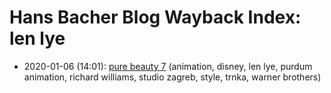 # Hans Bacher Blog Wayback Index: len lye

* 2020-01-06 (14:01): [pure beauty 7](https://web.archive.org/web/https://one1more2time3.wordpress.com/2020/01/06/pure-beauty-7/) (animation, disney, len lye, purdum animation, richard williams, studio zagreb, style, trnka, warner brothers)